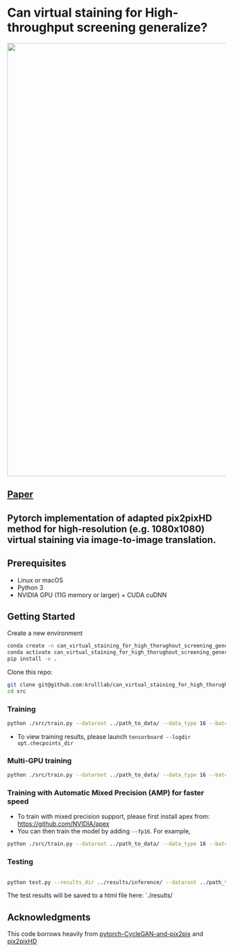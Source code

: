 # Can virtual staining for High-throughput screening generalize?
<img src='imgs/dataset.png' align="center" width=1000>


## [Paper](https://arxiv.org/abs/2407.06979#:~:text=The%20large%20volume%20and%20variety,to%20other%20conditions%20remains%20underexplored.) <br>

## Pytorch implementation of adapted pix2pixHD method for high-resolution (e.g. 1080x1080) virtual staining via image-to-image translation.
## Prerequisites
- Linux or macOS
- Python 3
- NVIDIA GPU (11G memory or larger) + CUDA cuDNN

## Getting Started

Create a new environment
```bash
conda create -n can_virtual_staining_for_high_thorughout_screening_generalize python=3.8
conda activate can_virtual_staining_for_high_thorughout_screening_generalize
pip install -e .
```

Clone this repo:
```bash
git clone git@github.com:krulllab/can_virtual_staining_for_high_thorughout_screening_generalize.git
cd src
```

### Training
```bash
python ./src/train.py --dataroot ../path_to_data/ --data_type 16 --batchSize 4 --checkpoints_dir ../results/ --label_nc 0 --name experiment1 --no_instance  --resize_or_crop none --input_nc 1 --output_nc 1 --seed 42 --no_vgg_loss  --nThreads 1 --loadSize 256 --ndf 32 --norm instance --use_dropout  --fp16 --gpu_ids 1
```
- To view training results, please launch `tensorboard --logdir opt.checpoints_dir`

### Multi-GPU training
```bash
python ./src/train.py --dataroot ../path_to_data/ --data_type 16 --batchSize 4 --checkpoints_dir ../../results --label_nc 0 --name experiment1 --no_instance  --resize_or_crop none --input_nc 1 --output_nc 1 --seed 42 --no_vgg_loss  --nThreads 1 --loadSize 256 --ndf 32 --norm instance --use_dropout  --fp16 --gpu_ids 1,2,3
```
### Training with Automatic Mixed Precision (AMP) for faster speed
- To train with mixed precision support, please first install apex from: https://github.com/NVIDIA/apex
- You can then train the model by adding `--fp16`. For example,
```bash
python ./src/train.py --dataroot ../path_to_data/ --data_type 16 --batchSize 4 --checkpoints_dir ../results/experiment1/ --fp16
```
### Testing
```bash

python test.py --results_dir ../results/inference/ --dataroot ../path_to_data/ --data_type 16 --batchSize 1 --checkpoints_dir ../results/experiment1/
```
The test results will be saved to a html file here: `./results/


## Acknowledgments
This code borrows heavily from [pytorch-CycleGAN-and-pix2pix](https://github.com/junyanz/pytorch-CycleGAN-and-pix2pix) and [pix2pixHD](https://github.com/NVIDIA/pix2pixHD)
